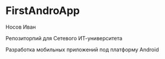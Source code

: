# FirstAndroApp
Носов Иван

Репозиторпий для Сетевого ИТ-университета 

Разработка мобильных приложений под платформу Android


